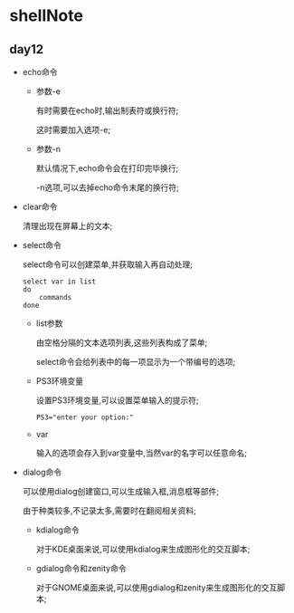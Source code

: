 # shellNote
## day12

* echo命令

	* 参数-e

		有时需要在echo时,输出制表符或换行符;

		这时需要加入选项-e;

	* 参数-n
		
		默认情况下,echo命令会在打印完毕换行;

		-n选项,可以去掉echo命令末尾的换行符;

* clear命令

	清理出现在屏幕上的文本;

* select命令

	select命令可以创建菜单,并获取输入再自动处理;

	```
	select var in list
	do 
		commands
	done
	```

	* list参数
		
		由空格分隔的文本选项列表,这些列表构成了菜单;

		select命令会给列表中的每一项显示为一个带编号的选项;

	* PS3环境变量

		设置PS3环境变量,可以设置菜单输入的提示符;

		`PS3="enter your option:"`

	* var

		输入的选项会存入到var变量中,当然var的名字可以任意命名;

* dialog命令

	可以使用dialog创建窗口,可以生成输入框,消息框等部件;

	由于种类较多,不记录太多,需要时在翻阅相关资料;

	* kdialog命令

		对于KDE桌面来说,可以使用kdialog来生成图形化的交互脚本;

	* gdialog命令和zenity命令

		对于GNOME桌面来说,可以使用gdialog和zenity来生成图形化的交互脚本;
